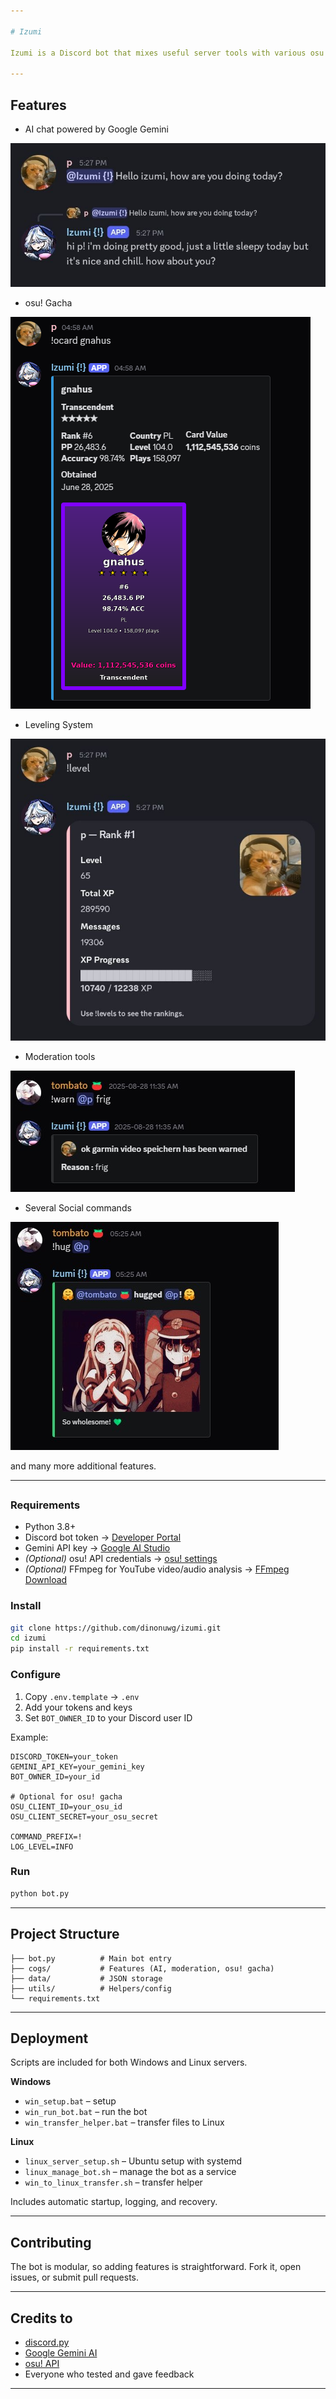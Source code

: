 ```yaml
---

# Izumi

Izumi is a Discord bot that mixes useful server tools with various osu features. 

---
```

## Features

* AI chat powered by Google Gemini

![Screenshot](example_images/chatbot.jpg)

* osu! Gacha 

![Screenshot](example_images/gacha.jpg)

* Leveling System

![Screenshot](example_images/level.jpg)

* Moderation tools

![Screenshot](example_images/moderation.jpg)

* Several Social commands

![Screenshot](example_images/social.jpg)

and many more additional features.

---

## 

### Requirements

* Python 3.8+ 
* Discord bot token → [Developer Portal](https://discord.com/developers/applications)
* Gemini API key → [Google AI Studio](https://aistudio.google.com/)
* *(Optional)* osu! API credentials → [osu! settings](https://osu.ppy.sh/home/account/edit)
* *(Optional)* FFmpeg for YouTube video/audio analysis → [FFmpeg Download](https://ffmpeg.org/download.html)

### Install

```bash
git clone https://github.com/dinonuwg/izumi.git
cd izumi
pip install -r requirements.txt
```

### Configure

1. Copy `.env.template` → `.env`
2. Add your tokens and keys
3. Set `BOT_OWNER_ID` to your Discord user ID

Example:

```env
DISCORD_TOKEN=your_token
GEMINI_API_KEY=your_gemini_key
BOT_OWNER_ID=your_id

# Optional for osu! gacha
OSU_CLIENT_ID=your_osu_id
OSU_CLIENT_SECRET=your_osu_secret

COMMAND_PREFIX=!
LOG_LEVEL=INFO
```

### Run

```bash
python bot.py
```

---

## Project Structure

```
├── bot.py          # Main bot entry
├── cogs/           # Features (AI, moderation, osu! gacha)
├── data/           # JSON storage
├── utils/          # Helpers/config
└── requirements.txt
```

---

## Deployment

Scripts are included for both Windows and Linux servers.

**Windows**

* `win_setup.bat` – setup
* `win_run_bot.bat` – run the bot
* `win_transfer_helper.bat` – transfer files to Linux

**Linux**

* `linux_server_setup.sh` – Ubuntu setup with systemd
* `linux_manage_bot.sh` – manage the bot as a service
* `win_to_linux_transfer.sh` – transfer helper

Includes automatic startup, logging, and recovery.

---

## Contributing

The bot is modular, so adding features is straightforward. Fork it, open issues, or submit pull requests.

---

## Credits to

* [discord.py](https://github.com/Rapptz/discord.py)
* [Google Gemini AI](https://aistudio.google.com/)
* [osu! API](https://osu.ppy.sh/)
* Everyone who tested and gave feedback

---